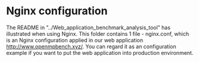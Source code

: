 # Nginx configuration
The README in "../Web_application_benchmark_analysis_tool" has illustrated when using Nginx. This folder contains 1 file - nginx.conf, which is an Nginx configuration applied in our web application http://www.openmpbench.xyz/. You can regard it as an configuration example if you want to put the web application into production environment.